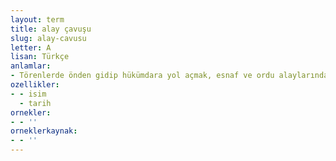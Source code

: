 ```yaml
---
layout: term
title: alay çavuşu
slug: alay-cavusu
letter: A
lisan: Türkçe
anlamlar:
- Törenlerde önden gidip hükümdara yol açmak, esnaf ve ordu alaylarında düzeni sağlamakla görevli kimse
ozellikler:
- - isim
  - tarih
ornekler:
- - ''
orneklerkaynak:
- - ''
---
```

